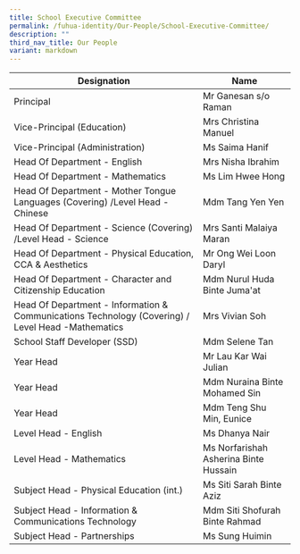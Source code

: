 ```yaml
---
title: School Executive Committee
permalink: /fuhua-identity/Our-People/School-Executive-Committee/
description: ""
third_nav_title: Our People
variant: markdown
---
```

| Designation                                                     | Name                 |
|----------------------------------------------------------------|---------------------------------------|
| Principal                                                      | Mr Ganesan s/o Raman                 |
| Vice-Principal (Education)                                     | Mrs Christina Manuel                        |
| Vice-Principal (Administration)                                | Ms Saima Hanif                        |
| Head Of Department - English                              |  Mrs Nisha Ibrahim                     |
| Head Of Department - Mathematics                               | Ms Lim Hwee Hong                      |
| Head Of Department - Mother Tongue Languages (Covering)  /Level Head - Chinese                            | Mdm Tang Yen Yen                    |
| Head Of Department - Science (Covering) /Level Head - Science                                  | Mrs Santi Malaiya Maran               |                
| Head Of Department - Physical Education, CCA & Aesthetics       | Mr Ong Wei Loon Daryl           |
| Head Of Department - Character and Citizenship Education       | Mdm Nurul Huda Binte Juma'at            |
| Head Of Department - Information & Communications Technology (Covering) / Level Head -Mathematics  | Mrs Vivian Soh                 |
| School Staff Developer (SSD)                                   | Mdm Selene Tan                        |
| Year Head                                                      | Mr Lau Kar Wai Julian                 |
| Year Head                                                      | Mdm Nuraina Binte Mohamed Sin         |
| Year Head                                                     | Mdm Teng Shu Min, Eunice                      |
| Level Head - English                                           |  Ms Dhanya Nair                       |
| Level Head - Mathematics                                |  Ms Norfarishah Asherina Binte Hussain |
| Subject Head - Physical Education (int.)                         | Ms Siti Sarah Binte Aziz           |
| Subject Head - Information & Communications Technology | Mdm Siti Shofurah Binte Rahmad          |
| Subject Head - Partnerships      |  Ms Sung Huimin
